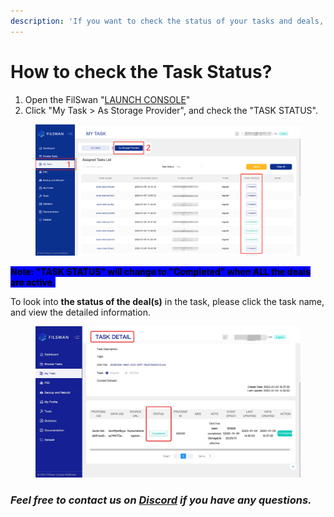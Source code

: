 ```yaml
---
description: 'If you want to check the status of your tasks and deals, please:'
---
```


# How to check the Task Status?

1. Open the FilSwan "[LAUNCH CONSOLE](https://console.filswan.com/#/dashboard)"
2. Click "My Task > As Storage Provider", and check the "TASK STATUS".

<figure><img src="../../.gitbook/assets/image (4).png" alt=""><figcaption></figcaption></figure>

<mark style="background-color:blue;">**Note: "TASK STATUS" will change to "Completed" when ALL the deals are active.**</mark>

To look into **the status of the deal(s)** in the task, please click the task name, and view the detailed information.

<figure><img src="../../.gitbook/assets/image (7).png" alt=""><figcaption></figcaption></figure>

### &#x20;              _**Feel free to contact us on**_ [_**Discord**_](https://filswan.com/discord) _**if you have any questions.**_
